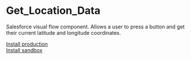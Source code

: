 # Get_Location_Data
Salesforce visual flow component.  Allows a user to press a button and get their current latitude and longitude coordinates.

<a href="https://login.salesforce.com/packaging/installPackage.apexp?p0=04te00000007oiQ&isdtp=p1">Install production</a><br>
<a href="https://test.salesforce.com/packaging/installPackage.apexp?p0=04te00000007oiQ&isdtp=p1">Install sandbox</a>
